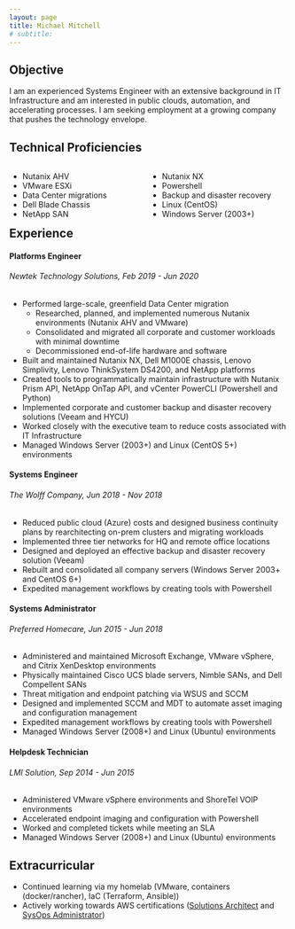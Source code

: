 ```yaml
---
layout: page
title: Michael Mitchell
# subtitle:
---
```


## Objective
I am an experienced Systems Engineer with an extensive background in IT Infrastructure and am interested in public clouds, automation, and accelerating processes. I am seeking employment at a growing company that pushes the technology envelope.

<!-- --- -->

## Technical Proficiencies
<div style="float: left; width: 50%;">
<ul>
<li>Nutanix AHV</li>
<li>VMware ESXi</li>
<li>Data Center migrations</li>
<li>Dell Blade Chassis</li>
<li>NetApp SAN</li>
</ul>
</div>

<div style="float: right; width: 50%;">
<ul>
<li>Nutanix NX</li>
<li>Powershell</li>
<li>Backup and disaster recovery</li>
<li>Linux (CentOS)</li>
<li>Windows Server (2003+)</li>
</ul>
</div>
<!--
--- -->



## Experience
#### Platforms Engineer
###### Newtek Technology Solutions, Feb 2019 - Jun 2020
- Performed large-scale, greenfield Data Center migration
  - Researched, planned, and implemented numerous Nutanix environments (Nutanix AHV and VMware)
  - Consolidated and migrated all corporate and customer workloads with minimal downtime
  - Decommissioned end-of-life hardware and software
- Built and maintained Nutanix NX, Dell M1000E chassis, Lenovo Simplivity, Lenovo ThinkSystem DS4200, and NetApp platforms
- Created tools to programmatically maintain infrastructure with Nutanix Prism API, NetApp OnTap API, and vCenter PowerCLI (Powershell and Python)
- Implemented corporate and customer backup and disaster recovery solutions (Veeam and HYCU)
- Worked closely with the executive team to reduce costs associated with IT Infrastructure
- Managed Windows Server (2003+) and Linux (CentOS 5+) environments

#### Systems Engineer
###### The Wolff Company, Jun 2018 - Nov 2018
- Reduced public cloud (Azure) costs and designed business continuity plans by rearchitecting on-prem clusters and migrating workloads
- Implemented three tier networks for HQ and remote office locations
- Designed and deployed an effective backup and disaster recovery solution (Veeam)
- Rebuilt and consolidated all company servers (Windows Server 2003+ and CentOS 6+)
- Expedited management workflows by creating tools with Powershell

#### Systems Administrator
###### Preferred Homecare, Jun 2015 - Jun 2018
- Administered and maintained Microsoft Exchange, VMware vSphere, and Citrix XenDesktop environments
- Physically maintained Cisco UCS blade servers, Nimble SANs, and Dell Compellent SANs
- Threat mitigation and endpoint patching via WSUS and SCCM
- Designed and implemented SCCM and MDT to automate asset imaging and configuration management
- Expedited management workflows by creating tools with Powershell
- Managed Windows Server (2008+) and Linux (Ubuntu) environments

#### Helpdesk Technician
###### LMI Solution, Sep 2014 - Jun 2015
- Administered VMware vSphere environments and ShoreTel VOIP environments
- Accelerated endpoint imaging and configuration with Powershell
- Worked and completed tickets while meeting an SLA
- Managed Windows Server (2008+) and Linux (Ubuntu) environments

<!-- --- -->

## Extracurricular
- Continued learning via my homelab (VMware, containers (docker/rancher), IaC (Terraform, Ansible))
- Actively working towards AWS certifications ([Solutions Architect](https://aws.amazon.com/training/path-architecting/) and [SysOps Administrator](https://aws.amazon.com/certification/certified-sysops-admin-associate/))
